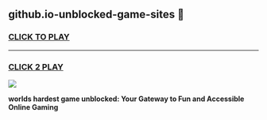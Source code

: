 
## github.io-unblocked-game-sites 👋
<h3>
<a href="https://premium.freeplayer.one?title=github.io-unblocked-game-sites&ref=14F">CLICK TO PLAY</a></h3>
<hr>

<h3>
<a href="https://premium.freeplayer.one?title=github.io-unblocked-game-sites&ref=14F">CLICK 2 PLAY</a>
  
</h3>

<a href="https://premium.freeplayer.one?title=github.io-unblocked-game-sites&ref=12F/"><img src="https://clearcache.store/games.png"></a>


**worlds hardest game unblocked: Your Gateway to Fun and Accessible Online Gaming**
